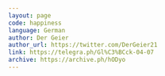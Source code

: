 ```yaml
---
layout: page
code: happiness
language: German
author: Der Geier
author_url: https://twitter.com/DerGeier21
link: https://telegra.ph/Gl%C3%BCck-04-07
archive: https://archive.ph/hODyo
---
```

